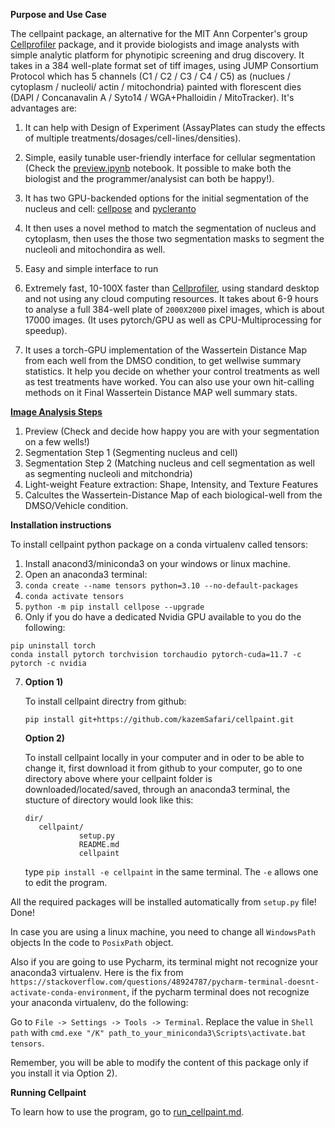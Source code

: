 **Purpose and Use Case**

The cellpaint package, an alternative for the MIT Ann Corpenter's group [Cellprofiler](https://github.com/CellProfiler/CellProfiler) package,
and it provide biologists and image analysts with simple analytic platform for phynotipic screening and drug discovery.
It takes in a 384 well-plate format set of tiff images, 
using JUMP Consortium Protocol which has 5 channels (C1 / C2 / C3 / C4 / C5) as
(nuclues / cytoplasm / nucleoli/ actin / mitochondria) painted with florescent dies
(DAPI / Concanavalin A / Syto14 / WGA+Phalloidin / MitoTracker). 
It's advantages are:


1) It can help with Design of Experiment (AssayPlates can study the effects of multiple treatments/dosages/cell-lines/densities).

2) Simple, easily tunable user-friendly interface for cellular segmentation (Check
   the [preview.ipynb](https://github.com/kazemSafari/cellpaint/blob/master/preview.ipynb) notebook.
   It possible to make both the biologist and the programmer/analysist can both be happy!).
   
3) It has two GPU-backended options for the initial segmentation of the nucleus and cell:
    [cellpose](https://github.com/MouseLand/cellpose) and [pycleranto](https://github.com/clEsperanto/pyclesperanto_prototype)
    
4) It then uses a novel method to match the segmentation of nucleus and cytoplasm, then
   uses the those two segmentation masks to segment the nucleoli and mitochondira as well.
   
5) Easy and simple interface to run

6) Extremely fast, 10-100X faster than [Cellprofiler](https://github.com/CellProfiler/CellProfiler),
   using standard desktop and not using any cloud computing resources.
   It takes about 6-9 hours to analyse a full 384-well plate of ```2000X2000``` pixel images, which is about 17000 images.
   (It uses pytorch/GPU as well as CPU-Multiprocessing for speedup).

8) It uses a torch-GPU implementation of the Wassertein Distance Map from each well from the DMSO condition,
   to get wellwise summary statistics.
   It help you decide on whether your control treatments as well as test treatments have worked.
   You can also use your own hit-calling methods on it Final Wassertein Distance MAP well summary stats.

**[Image Analysis Steps](https://github.com/kazemSafari/cellpaint/blob/master/main.py)**
1) Preview (Check and decide how happy you are with your segmentation on a few wells!)
2) Segmentation Step 1 (Segmenting nucleus and cell)
3) Segmentation Step 2 (Matching nucleus and cell segmentation as well as segmenting nucleoli and mitchondria)
4) Light-weight Feature extraction: Shape, Intensity, and Texture Features
5) Calcultes the Wassertein-Distance Map of each biological-well from the DMSO/Vehicle condition.

**Installation instructions**

To install cellpaint python package on a conda virtualenv called tensors:
1)	Install anacond3/miniconda3 on your windows or linux machine.
2)	Open an anaconda3 terminal:
3)	```conda create --name tensors python=3.10 --no-default-packages```
4)	```conda activate tensors```
5)	```python -m pip install cellpose --upgrade```
6) Only if you do have a dedicated Nvidia GPU available to you do the following:
```
pip uninstall torch
conda install pytorch torchvision torchaudio pytorch-cuda=11.7 -c pytorch -c nvidia
```
7)
	**Option 1)**
	
 	To install cellpaint directry from github:
	```
	pip install git+https://github.com/kazemSafari/cellpaint.git
	```
	
	**Option 2)**
	
 	To install cellpaint locally in your computer and in oder to be able to change it, 
	first download it from github to your computer,
	go to one directory above where your cellpaint folder is downloaded/located/saved, through
	an anaconda3 terminal, the stucture of directory would look like this:
	```
	dir/
	   cellpaint/
	            setup.py
	            README.md
	            cellpaint
	```
	type ```pip install -e cellpaint``` in the same terminal. The ```-e``` allows
   	one to edit the program.
   
All the required packages will be installed automatically from ```setup.py``` file! Done!

In case you are using a linux machine, you need to change all ```WindowsPath``` objects
In the code to ```PosixPath``` object.

Also if you are going to use Pycharm, its terminal might not recognize your anaconda3
virtualenv. Here is the fix from 
```https://stackoverflow.com/questions/48924787/pycharm-terminal-doesnt-activate-conda-environment```, 
if the pycharm terminal does not recognize your anaconda virtualenv, do the following:

Go to ```File -> Settings -> Tools -> Terminal```. Replace the value in ``Shell path`` with 
```cmd.exe "/K" path_to_your_miniconda3\Scripts\activate.bat tensors```.

Remember, you will be able to modify the content of this package 
only if you install it via Option 2).


**Running Cellpaint**

To learn how to use the program, go to [run_cellpaint.md](https://github.com/kazemSafari/cellpaint/blob/master/run_cellpaint.md).



